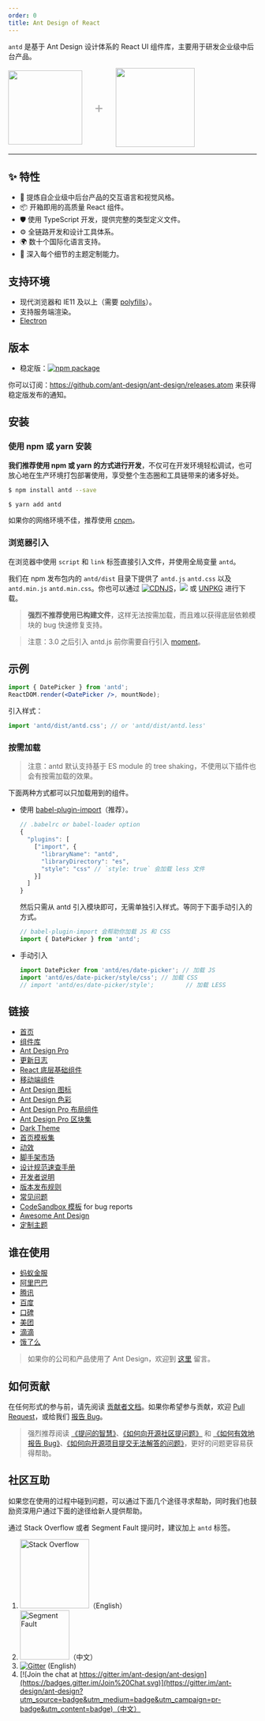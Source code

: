 ```yaml
---
order: 0
title: Ant Design of React
---
```


`antd` 是基于 Ant Design 设计体系的 React UI 组件库，主要用于研发企业级中后台产品。

<div class="pic-plus">
  <img width="150" src="https://gw.alipayobjects.com/zos/rmsportal/KDpgvguMpGfqaHPjicRK.svg">
  <span>+</span>
  <img width="160" src="https://gw.alipayobjects.com/zos/rmsportal/tXlLQhLvkEelMstLyHiN.svg">
</div>

<style>
.pic-plus > * {
  display: inline-block !important;
  vertical-align: middle;
}
.pic-plus span {
  font-size: 30px;
  color: #aaa;
  margin: 0 20px;
}
</style>

---

## ✨ 特性

- 🌈 提炼自企业级中后台产品的交互语言和视觉风格。
- 📦 开箱即用的高质量 React 组件。
- 🛡 使用 TypeScript 开发，提供完整的类型定义文件。
- ⚙️ 全链路开发和设计工具体系。
- 🌍 数十个国际化语言支持。
- 🎨 深入每个细节的主题定制能力。

## 支持环境

- 现代浏览器和 IE11 及以上（需要 [polyfills](https://ant.design/docs/react/getting-started-cn#兼容性)）。
- 支持服务端渲染。
- [Electron](https://electronjs.org/)

## 版本

- 稳定版：[![npm package](https://img.shields.io/npm/v/antd.svg?style=flat-square)](https://www.npmjs.org/package/antd)

你可以订阅：https://github.com/ant-design/ant-design/releases.atom 来获得稳定版发布的通知。

## 安装

### 使用 npm 或 yarn 安装

**我们推荐使用 npm 或 yarn 的方式进行开发**，不仅可在开发环境轻松调试，也可放心地在生产环境打包部署使用，享受整个生态圈和工具链带来的诸多好处。

```bash
$ npm install antd --save
```

```bash
$ yarn add antd
```

如果你的网络环境不佳，推荐使用 [cnpm](https://github.com/cnpm/cnpm)。

### 浏览器引入

在浏览器中使用 `script` 和 `link` 标签直接引入文件，并使用全局变量 `antd`。

我们在 npm 发布包内的 `antd/dist` 目录下提供了 `antd.js` `antd.css` 以及 `antd.min.js` `antd.min.css`。你也可以通过 [![CDNJS](https://img.shields.io/cdnjs/v/antd.svg?style=flat-square)](https://cdnjs.com/libraries/antd)，[![](https://data.jsdelivr.com/v1/package/npm/antd/badge)](https://www.jsdelivr.com/package/npm/antd) 或 [UNPKG](https://unpkg.com/antd/dist/) 进行下载。

> **强烈不推荐使用已构建文件**，这样无法按需加载，而且难以获得底层依赖模块的 bug 快速修复支持。

> 注意：3.0 之后引入 antd.js 前你需要自行引入 [moment](http://momentjs.com/)。

## 示例

```jsx
import { DatePicker } from 'antd';
ReactDOM.render(<DatePicker />, mountNode);
```

引入样式：

```jsx
import 'antd/dist/antd.css'; // or 'antd/dist/antd.less'
```

### 按需加载

> 注意：antd 默认支持基于 ES module 的 tree shaking，不使用以下插件也会有按需加载的效果。

下面两种方式都可以只加载用到的组件。

- 使用 [babel-plugin-import](https://github.com/ant-design/babel-plugin-import)（推荐）。

  ```js
  // .babelrc or babel-loader option
  {
    "plugins": [
      ["import", {
        "libraryName": "antd",
        "libraryDirectory": "es",
        "style": "css" // `style: true` 会加载 less 文件
      }]
    ]
  }
  ```

  然后只需从 antd 引入模块即可，无需单独引入样式。等同于下面手动引入的方式。

  ```jsx
  // babel-plugin-import 会帮助你加载 JS 和 CSS
  import { DatePicker } from 'antd';
  ```

- 手动引入

  ```jsx
  import DatePicker from 'antd/es/date-picker'; // 加载 JS
  import 'antd/es/date-picker/style/css'; // 加载 CSS
  // import 'antd/es/date-picker/style';         // 加载 LESS
  ```

## 链接

- [首页](https://ant.design/)
- [组件库](/docs/react/introduce)
- [Ant Design Pro](https://pro.ant.design/)
- [更新日志](/changelog)
- [React 底层基础组件](http://react-component.github.io/)
- [移动端组件](http://mobile.ant.design)
- [Ant Design 图标](https://github.com/ant-design/ant-design-icons)
- [Ant Design 色彩](https://github.com/ant-design/ant-design-colors)
- [Ant Design Pro 布局组件](https://github.com/ant-design/ant-design-pro-layout)
- [Ant Design Pro 区块集](https://github.com/ant-design/pro-blocks)
- [Dark Theme](https://github.com/ant-design/ant-design-dark-theme)
- [首页模板集](https://landing.ant.design)
- [动效](https://motion.ant.design)
- [脚手架市场](http://scaffold.ant.design)
- [设计规范速查手册](https://github.com/ant-design/ant-design/wiki/Ant-Design-%E8%AE%BE%E8%AE%A1%E5%9F%BA%E7%A1%80%E7%AE%80%E7%89%88)
- [开发者说明](https://github.com/ant-design/ant-design/wiki/Development)
- [版本发布规则](https://github.com/ant-design/ant-design/wiki/%E8%BD%AE%E5%80%BC%E8%A7%84%E5%88%99%E5%92%8C%E7%89%88%E6%9C%AC%E5%8F%91%E5%B8%83%E6%B5%81%E7%A8%8B)
- [常见问题](/docs/react/faq)
- [CodeSandbox 模板](https://u.ant.design/codesandbox-repro) for bug reports
- [Awesome Ant Design](https://github.com/websemantics/awesome-ant-design)
- [定制主题](/docs/react/customize-theme)

## 谁在使用

- [蚂蚁金服](http://www.antfin.com/)
- [阿里巴巴](http://www.alibaba.com/)
- [腾讯](http://www.tencent.com)
- [百度](http://www.baidu.com)
- [口碑](http://www.koubei.com/)
- [美团](http://www.meituan.com)
- [滴滴](http://www.xiaojukeji.com/)
- [饿了么](https://www.ele.me/)

> 如果你的公司和产品使用了 Ant Design，欢迎到 [这里](https://github.com/ant-design/ant-design/issues/477) 留言。

## 如何贡献

在任何形式的参与前，请先阅读 [贡献者文档](https://github.com/ant-design/ant-design/blob/master/.github/CONTRIBUTING.md)。如果你希望参与贡献，欢迎 [Pull Request](https://github.com/ant-design/ant-design/pulls)，或给我们 [报告 Bug](http://new-issue.ant.design/)。

> 强烈推荐阅读 [《提问的智慧》](https://github.com/ryanhanwu/How-To-Ask-Questions-The-Smart-Way)、[《如何向开源社区提问题》](https://github.com/seajs/seajs/issues/545) 和 [《如何有效地报告 Bug》](http://www.chiark.greenend.org.uk/%7Esgtatham/bugs-cn.html)、[《如何向开源项目提交无法解答的问题》](https://zhuanlan.zhihu.com/p/25795393)，更好的问题更容易获得帮助。

## 社区互助

如果您在使用的过程中碰到问题，可以通过下面几个途径寻求帮助，同时我们也鼓励资深用户通过下面的途径给新人提供帮助。

通过 Stack Overflow 或者 Segment Fault 提问时，建议加上 `antd` 标签。

1. [<img alt="Stack Overflow" src="https://cdn.sstatic.net/Sites/stackoverflow/company/img/logos/so/so-logo.svg?v=2bb144720a66" width="140" />](http://stackoverflow.com/questions/tagged/antd)（English）
2. [<img alt="Segment Fault" src="https://gw.alipayobjects.com/zos/rmsportal/hfYFfCvHTQTUKntlJbMF.svg" width="100" />](https://segmentfault.com/t/antd)（中文）
3. [![Gitter](https://badges.gitter.im/ant-design/ant-design-english.svg)](https://gitter.im/ant-design/ant-design-english?utm_source=badge&utm_medium=badge&utm_campaign=pr-badge) (English)
4. [![Join the chat at https://gitter.im/ant-design/ant-design](https://badges.gitter.im/Join%20Chat.svg)](https://gitter.im/ant-design/ant-design?utm_source=badge&utm_medium=badge&utm_campaign=pr-badge&utm_content=badge)（中文）
